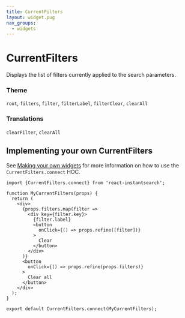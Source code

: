 ```yaml
---
title: CurrentFilters
layout: widget.pug
nav_groups:
  - widgets
---
```


# CurrentFilters

Displays the list of filters currently applied to the search parameters.

### Theme

`root`, `filters`, `filter`, `filterLabel`, `filterClear`, `clearAll`

### Translations

`clearFilter`, `clearAll`

## Implementing your own CurrentFilters

See [Making your own widgets](../Customization.md) for more information on how to use the `CurrentFilters.connect` HOC.

```
import {CurrentFilters.connect} from 'react-instantsearch';

function MyCurrentFilters(props) {
  return (
    <div>
      {props.filters.map(filter =>
        <div key={filter.key}>
          {filter.label}
          <button
            onClick={() => props.refine([filter])}
          >
            Clear
          </button>
        </div>
      )}
      <button
        onClick={() => props.refine(props.filters)}
      >
        Clear all
      </button>
    </div>
  );
}

export default CurrentFilters.connect(MyCurrentFilters);
```
